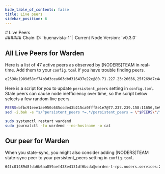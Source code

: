 ```yaml
---
hide_table_of_contents: false
title: Live peers
sidebar_position: 6
---
```


<div class="h1-with-icon icon-warden">
# Live Peers
</div>
###### Chain ID: `buenavista-1` | Current Node Version: `v0.3.0`

## All Live Peers for Warden
Here is a list of 47 active peers as observed by [NODERS]TEAM in real-time. Add them to your `config.toml` if you have trouble finding peers.

```bash
e2598e1989d58cf74b3d3cea663dbd316437e22e@80.71.227.23:26656,25f269d7c447ec503f2ab10de25287f1148ee70e@195.26.252.75:11256,01b93d0f97565458930f1af4557b88bb6fec2117@77.237.247.220:11256,4936b6a8134184b446abc8ffae5c29857f70d26d@146.190.40.129:26656,a1349ed534977dee561e07f38bccbd20baed7500@37.60.250.220:26656,c2ce261ac43cd72ed04feedebae2c81de25c447a@109.199.117.112:11256,2ff80483fe01e14b4420c5d2452c92cd7de0285c@84.247.142.130:11256,bda08962882048fea4331fcf96ad02789671700e@65.21.202.124:35656,e155ac85756ffb047f14daf8886c8251fc6a9ac3@37.60.243.168:26656,fa45056ea9dd74a38564ea0cac3d745b87d58a14@144.91.115.11:11256,5c2a752c9b1952dbed075c56c600c3a79b58c395@95.214.55.157:26956,0ba705c087aaf6074d78cc4a5ee64517a5ca1675@82.208.20.96:26656,d688b0928c468211b8733473df4e87855ae0cb8f@89.117.49.90:11256,d5126141e065986f97e568c360b7b517ed2dc52a@5.75.159.246:26656,aa59909de26202791f252365b6d62fdd766e11df@163.172.64.81:26656,40e70c37ce67fb9a398766a6e68384bfa9455994@161.97.70.120:26656,3fae414ca9c70df313802249f8659bdb66aac0b7@38.242.213.22:26656,3e9a65924264d5eca44e1489b00fe462b2bf7231@65.108.89.25:26656,d68a58895ca60e0bf604c3500024e99e1b5827b8@161.97.133.225:26656,535e5218294075b61b5f6035b1c59b504d330696@84.247.176.135:11256,02388bd31acf6a2255960a924b76308178773aa6@75.119.136.2:26656,7411b437fcae714ccfc945d3798f54dafd802f43@149.102.147.128:17656,895efd33011b12c75d75e83382329cc510fb0464@158.220.126.137:24656,e66954de068bdde053d7fb53185170657b2dc896@38.242.136.55:26656,33f862759a4ecc7a5560f7b72751c0ccc513afc0@185.177.116.107:26656,604f37e92b77062dc382733a8cf404f5d478f162@5.189.151.175:17656,cb37adcb4aa8ada67ea0d62ee54dc0c02d73b462@194.163.150.31:18656,fa2a463b429ae60592460c764a2d4b2907421dc8@164.68.101.181:11256,5232959bbdec90d8fffe0be56d270389ae3a2101@75.119.130.210:17856,d3e0330d10424fc9dbba8992910490180c55459f@178.170.39.168:61056,741e6ae1d699ca66a41f41e52912ff8ef3ff1bd3@77.237.232.225:11256,9c68e61447a19f93b53ef161d1e26a7be5f5110e@89.117.51.142:26656,88d0f85f11534e4f5539ba53e6d464035a9f3b6e@62.171.176.118:11256,5e8362c33dcb23defe14e08f538cc833d729a53f@45.67.216.29:11256,903ec3dc39508e86b53235d695d2617c5b079243@49.12.246.171:26656,303ee5f4b0ec433f4e9f918bdab6340af4d1c4e4@212.174.58.164:26656,bfbc91eee1ae950c685ccde43b215ca9fff8e1e7@77.237.239.158:11656,1aba79679c834dc0b985f87794024f7a410be2e6@46.250.240.121:26656,2dbfc80308bf1f6b20b5c4e55fa77256956aac3d@164.68.123.9:33656,039c1d2813f5d18d69fc82b7c5ea978fb89ae78a@65.108.152.25:26656,6905f57fcd731cca8c0920fb1cf37fe0074a3c2c@84.247.175.44:11256,17d3ec92e9d925412d55938c0ec164b94e540028@77.237.232.217:11256,e494bafff06c579ae75dbf1f90f93119688d3a53@31.220.79.180:11256,d537d4a8e7d6b51ac751c3807240d43f7acdbaa0@164.68.101.165:26656,8288657cb2ba075f600911685670517d18f54f3b@65.108.231.124:18656,5abb4e7a856b2c4c8a87e0390a6cc9e9eeb40e55@84.247.129.33:26656,e5ab31aa5cea6710c8d72cde8d8a1e1741158d82@167.86.77.249:19656
```

Here is a script for you to update `persistent_peers` setting in `config.toml`. Stale peers can cause node inefficiency over time, so the script below selects a few random live peers.

```bash
PEERS=bfbc91eee1ae950c685ccde43b215ca9fff8e1e7@77.237.239.158:11656,3e9a65924264d5eca44e1489b00fe462b2bf7231@65.108.89.25:26656,25f269d7c447ec503f2ab10de25287f1148ee70e@195.26.252.75:11256,40e70c37ce67fb9a398766a6e68384bfa9455994@161.97.70.120:26656,8288657cb2ba075f600911685670517d18f54f3b@65.108.231.124:18656
sed -i.bak -e "s/^persistent_peers *=.*/persistent_peers = \"$PEERS\"/" ~/.warden/config/config.toml

sudo systemctl restart wardend
sudo journalctl -fu wardend --no-hostname -o cat
```

## Our peer for Warden
When you state-sync, you might also consider adding [NODERS]TEAM state-sync peer to your persistent_peers setting in `config.toml`.

```bash
64fc01489d8fda6b6aa859aef438e4131df6bcda@warden-t-rpc.noders.services:23656
```
